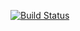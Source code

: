 [![Build Status](https://travis-ci.org/morozov/valera.png?branch=master)](https://travis-ci.org/morozov/valera)
